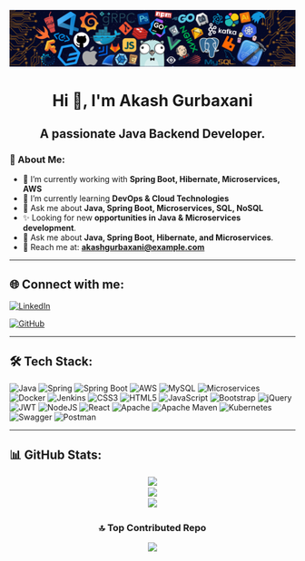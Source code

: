 <p align="center">
  <img src="https://raw.githubusercontent.com/KevinPatel04/KevinPatel04/master/header.png">
</p> 

<h1 align="center">Hi 👋, I'm Akash Gurbaxani</h1>
<h2 align="center">A passionate Java Backend Developer.</h2>

<h3>🚀 About Me:</h3>

- 🔭 I’m currently working with **Spring Boot, Hibernate, Microservices, AWS**
- 🌱 I’m currently learning **DevOps & Cloud Technologies**
- 💬 Ask me about **Java, Spring Boot, Microservices, SQL, NoSQL**
- ✨ Looking for new **opportunities in Java & Microservices development**.  
- 💬 Ask me about **Java, Spring Boot, Hibernate, and Microservices**.  
- 📧 Reach me at: **akashgurbaxani@example.com**  

---

## 🌐 **Connect with me:**  
[![LinkedIn](https://img.shields.io/badge/LinkedIn-%230077B5.svg?logo=linkedin&logoColor=white)](https://www.linkedin.com/in/akash-gurbaxani/)  

[![GitHub](https://img.shields.io/badge/GitHub-181717?style=for-the-badge&logo=github&logoColor=white)](https://github.com/akash-gurbaxani)

---

## 🛠 **Tech Stack:**
![Java](https://img.shields.io/badge/Java-ED8B00?style=for-the-badge&logo=java&logoColor=white)
![Spring](https://img.shields.io/badge/spring-%236DB33F.svg?style=for-the-badge&logo=spring&logoColor=white) 
![Spring Boot](https://img.shields.io/badge/Spring_Boot-6DB33F?style=for-the-badge&logo=spring-boot&logoColor=white)
![AWS](https://img.shields.io/badge/AWS-232F3E?style=for-the-badge&logo=amazon-aws&logoColor=white)
![MySQL](https://img.shields.io/badge/MySQL-005C84?style=for-the-badge&logo=mysql&logoColor=white)
![Microservices](https://img.shields.io/badge/Microservices-4285F4?style=for-the-badge&logo=google-cloud&logoColor=white)
![Docker](https://img.shields.io/badge/Docker-2496ED?style=for-the-badge&logo=docker&logoColor=white)
![Jenkins](https://img.shields.io/badge/Jenkins-D24939?style=for-the-badge&logo=jenkins&logoColor=white)
![CSS3](https://img.shields.io/badge/css3-%231572B6.svg?style=for-the-badge&logo=css3&logoColor=white) 
![HTML5](https://img.shields.io/badge/html5-%23E34F26.svg?style=for-the-badge&logo=html5&logoColor=white) 
![JavaScript](https://img.shields.io/badge/javascript-%23323330.svg?style=for-the-badge&logo=javascript&logoColor=%23F7DF1E) 
![Bootstrap](https://img.shields.io/badge/bootstrap-%23563D7C.svg?style=for-the-badge&logo=bootstrap&logoColor=white) 
![jQuery](https://img.shields.io/badge/jquery-%230769AD.svg?style=for-the-badge&logo=jquery&logoColor=white) 
![JWT](https://img.shields.io/badge/JWT-black?style=for-the-badge&logo=JSON%20web%20tokens) 
![NodeJS](https://img.shields.io/badge/node.js-6DA55F?style=for-the-badge&logo=node.js&logoColor=white) 
![React](https://img.shields.io/badge/react-%2320232a.svg?style=for-the-badge&logo=react&logoColor=%2361DAFB) 
![Apache](https://img.shields.io/badge/apache-%23D42029.svg?style=for-the-badge&logo=apache&logoColor=white) 
![Apache Maven](https://img.shields.io/badge/Apache%20Maven-C71A36?style=for-the-badge&logo=Apache%20Maven&logoColor=white) 
![Kubernetes](https://img.shields.io/badge/kubernetes-%23326ce5.svg?style=for-the-badge&logo=kubernetes&logoColor=white) 
![Swagger](https://img.shields.io/badge/-Swagger-%23Clojure?style=for-the-badge&logo=swagger&logoColor=white) 
![Postman](https://img.shields.io/badge/Postman-FF6C37?style=for-the-badge&logo=postman&logoColor=white)

---

## 📊 **GitHub Stats:**
<div align="center">

![](https://github-readme-stats.vercel.app/api?username=akash-gurbaxani&theme=highcontrast&hide_border=false&include_all_commits=true&count_private=false)<br/>
![](https://github-readme-streak-stats.herokuapp.com/?user=akash-gurbaxani&theme=highcontrast&hide_border=false)<br/>
![](https://github-readme-stats.vercel.app/api/top-langs/?username=akash-gurbaxani&theme=highcontrast&hide_border=false&include_all_commits=true&count_private=false&layout=compact)

### 🔝 Top Contributed Repo
![](https://github-contributor-stats.vercel.app/api?username=akash-gurbaxani&limit=5&theme=highcontrast&combine_all_yearly_contributions=true)

</div>
